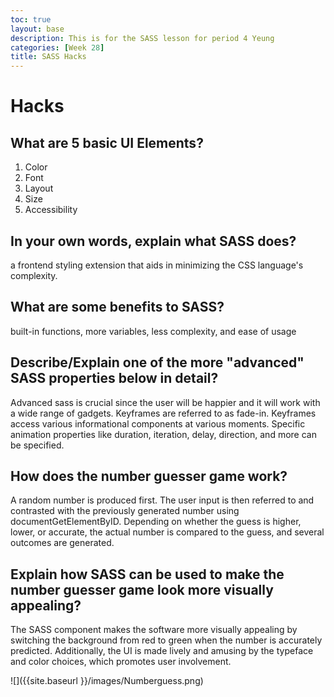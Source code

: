 ```yaml
---
toc: true
layout: base
description: This is for the SASS lesson for period 4 Yeung
categories: [Week 28]
title: SASS Hacks
---
```


# Hacks

## What are 5 basic UI Elements?

1. Color
2. Font
3. Layout
4. Size
5. Accessibility

## In your own words, explain what SASS does?

a frontend styling extension that aids in minimizing the CSS language's complexity.

## What are some benefits to SASS?

built-in functions, more variables, less complexity, and ease of usage

## Describe/Explain one of the more "advanced" SASS properties below in detail?

Advanced sass is crucial since the user will be happier and it will work with a wide range of gadgets. Keyframes are referred to as fade-in. Keyframes access various informational components at various moments. Specific animation properties like duration, iteration, delay, direction, and more can be specified.

## How does the number guesser game work?

A random number is produced first. The user input is then referred to and contrasted with the previously generated number using documentGetElementByID. Depending on whether the guess is higher, lower, or accurate, the actual number is compared to the guess, and several outcomes are generated.

## Explain how SASS can be used to make the number guesser game look more visually appealing?

The SASS component makes the software more visually appealing by switching the background from red to green when the number is accurately predicted. Additionally, the UI is made lively and amusing by the typeface and color choices, which promotes user involvement.

![]({{site.baseurl }}/images/Numberguess.png)